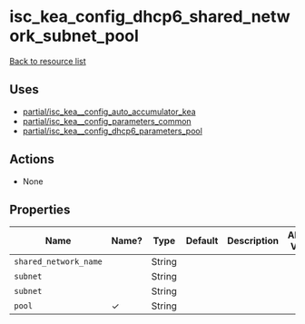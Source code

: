 # isc_kea_config_dhcp6_shared_network_subnet_pool

[Back to resource list](README.md#resources)

## Uses

- [partial/isc_kea__config_auto_accumulator_kea](partial/isc_kea__config_auto_accumulator_kea.md)
- [partial/isc_kea__config_parameters_common](partial/isc_kea__config_parameters_common.md)
- [partial/isc_kea__config_dhcp6_parameters_pool](partial/isc_kea__config_dhcp6_parameters_pool.md)

## Actions

- None

## Properties

| Name                  | Name? | Type   | Default | Description | Allowed Values |
| --------------------- | ----- | ------ | ------- | ----------- | -------------- |
| `shared_network_name` |       | String |         |             |                |
| `subnet`              |       | String |         |             |                |
| `subnet`              |       | String |         |             |                |
| `pool`                | ✓     | String |         |             |                |
